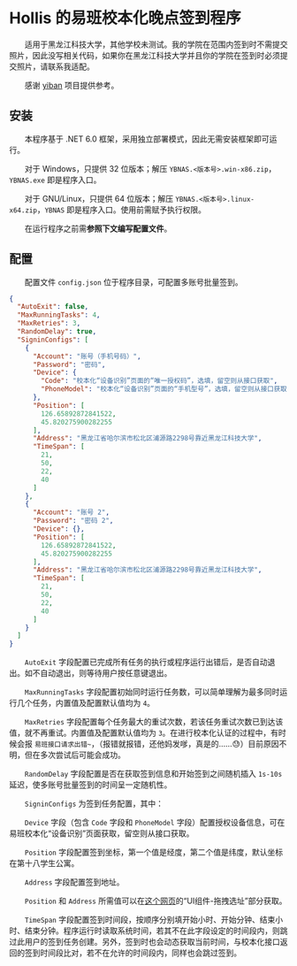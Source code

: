 # Hollis 的易班校本化晚点签到程序

&emsp;&emsp;适用于黑龙江科技大学，其他学校未测试。我的学院在范围内签到时不需提交照片，因此没写相关代码，如果你在黑龙江科技大学并且你的学院在签到时必须提交照片，请联系我适配。

&emsp;&emsp;感谢 [yiban](https://github.com/Sricor/yiban) 项目提供参考。

## 安装

&emsp;&emsp;本程序基于 .NET 6.0 框架，采用独立部署模式，因此无需安装框架即可运行。

&emsp;&emsp;对于 Windows，只提供 32 位版本；解压 `YBNAS.<版本号>.win-x86.zip`，`YBNAS.exe` 即是程序入口。

&emsp;&emsp;对于 GNU/Linux，只提供 64 位版本；解压 `YBNAS.<版本号>.linux-x64.zip`，`YBNAS` 即是程序入口。使用前需赋予执行权限。

&emsp;&emsp;在运行程序之前需**参照下文编写配置文件**。

## 配置

&emsp;&emsp;配置文件 `config.json` 位于程序目录，可配置多账号批量签到。

``` JSON
{
  "AutoExit": false,
  "MaxRunningTasks": 4,
  "MaxRetries": 3,
  "RandomDelay": true,
  "SigninConfigs": [
    {
      "Account": "账号（手机号码）",
      "Password": "密码",
      "Device": {
        "Code": "校本化“设备识别”页面的“唯一授权码”，选填，留空则从接口获取",
        "PhoneModel": "校本化“设备识别”页面的“手机型号”，选填，留空则从接口获取"
      },
      "Position": [
        126.65892872841522,
        45.820275900282255
      ],
      "Address": "黑龙江省哈尔滨市松北区浦源路2298号靠近黑龙江科技大学",
      "TimeSpan": [
        21,
        50,
        22,
        40
      ]
    },
    {
      "Account": "账号 2",
      "Password": "密码 2",
      "Device": {},
      "Position": [
        126.65892872841522,
        45.820275900282255
      ],
      "Address": "黑龙江省哈尔滨市松北区浦源路2298号靠近黑龙江科技大学",
      "TimeSpan": [
        21,
        50,
        22,
        40
      ]
    }
  ]
}
```

&emsp;&emsp;`AutoExit` 字段配置已完成所有任务的执行或程序运行出错后，是否自动退出。如不自动退出，则等待用户按任意键退出。

&emsp;&emsp;`MaxRunningTasks` 字段配置初始同时运行任务数，可以简单理解为最多同时运行几个任务，内置值及配置默认值均为 `4`。

&emsp;&emsp;`MaxRetries` 字段配置每个任务最大的重试次数，若该任务重试次数已到达该值，就不再重试。内置值及配置默认值均为 `3`。在进行校本化认证的过程中，有时候会报 `易班接口请求出错~`，（报错就报错，还他妈发嗲，真是的……😓）目前原因不明，但在多次尝试后可能会成功。

&emsp;&emsp;`RandomDelay` 字段配置是否在获取签到信息和开始签到之间随机插入 `1s-10s` 延迟，使多账号批量签到的时间呈一定随机性。

&emsp;&emsp;`SigninConfigs` 为签到任务配置，其中：

&emsp;&emsp;`Device` 字段（包含 `Code` 字段和 `PhoneModel` 字段）配置授权设备信息，可在易班校本化“设备识别”页面获取，留空则从接口获取。

&emsp;&emsp;`Position` 字段配置签到坐标，第一个值是经度，第二个值是纬度，默认坐标在第十八学生公寓。

&emsp;&emsp;`Address` 字段配置签到地址。

&emsp;&emsp;`Position` 和 `Address` 所需值可以在[这个网页](https://lbs.amap.com/api/javascript-api/guide/services/geocoder)的“UI组件-拖拽选址”部分获取。

&emsp;&emsp;`TimeSpan` 字段配置签到时间段，按顺序分别填开始小时、开始分钟、结束小时、结束分钟。程序运行时读取系统时间，若其不在此字段设定的时间段内，则跳过此用户的签到任务创建。另外，签到时也会动态获取当前时间，与校本化接口返回的签到时间段比对，若不在允许的时间段内，同样也会跳过签到。
